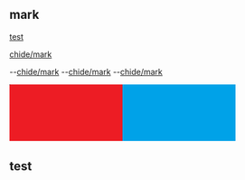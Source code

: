 ## mark


[test](#test)


[chide/mark](./chide/mark.md)
 
--[chide/mark](./chide/mark.md)
--[chide/mark](./mark.md)
--[chide/mark](./marked.md)


![mark](menu_end.png)



## test